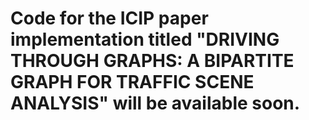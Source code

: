 # Code for the ICIP paper implementation titled "DRIVING THROUGH GRAPHS: A BIPARTITE GRAPH FOR TRAFFIC SCENE ANALYSIS" will be available soon. 

